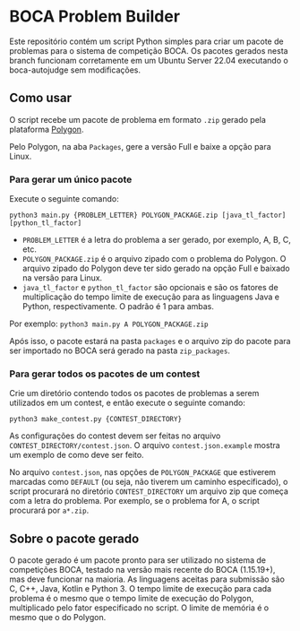 # BOCA Problem Builder

Este repositório contém um script Python simples para criar um pacote de problemas para o sistema de competição BOCA. Os pacotes gerados nesta branch funcionam corretamente em um Ubuntu Server 22.04 executando o boca-autojudge sem modificações.

## Como usar

O script recebe um pacote de problema em formato `.zip` gerado pela plataforma [Polygon](polygon.codeforces.com). 

Pelo Polygon, na aba `Packages`, gere a versão Full e baixe a opção para Linux.

### Para gerar um único pacote

Execute o seguinte comando:

```python3 main.py {PROBLEM_LETTER} POLYGON_PACKAGE.zip [java_tl_factor] [python_tl_factor]```

- `PROBLEM_LETTER` é a letra do problema a ser gerado, por exemplo, A, B, C, etc.
- `POLYGON_PACKAGE.zip` é o arquivo zipado com o problema do Polygon. O arquivo zipado do Polygon deve ter sido gerado na opção Full e baixado na versão para Linux.
- `java_tl_factor` e `python_tl_factor` são opcionais e são os fatores de multiplicação do tempo limite de execução para as linguagens Java e Python, respectivamente. O padrão é 1 para ambas.

Por exemplo:
```python3 main.py A POLYGON_PACKAGE.zip```

Após isso, o pacote estará na pasta `packages` e o arquivo zip do pacote para ser importado no BOCA será gerado na pasta `zip_packages`.

### Para gerar todos os pacotes de um contest

Crie um diretório contendo todos os pacotes de problemas a serem utilizados em um contest, e então execute o seguinte comando:

```python3 make_contest.py {CONTEST_DIRECTORY}```

As configurações do contest devem ser feitas no arquivo `CONTEST_DIRECTORY/contest.json`. O arquivo `contest.json.example` mostra um exemplo de como deve ser feito.

No arquivo `contest.json`, nas opções de `POLYGON_PACKAGE` que estiverem marcadas como `DEFAULT` (ou seja, não tiverem um caminho especificado), o script procurará no diretório `CONTEST_DIRECTORY` um arquivo zip que começa com a letra do problema. Por exemplo, se o problema for A, o script procurará por `a*.zip`.

## Sobre o pacote gerado

O pacote gerado é um pacote pronto para ser utilizado no sistema de competições BOCA, testado na versão mais recente do BOCA (1.15.19+), mas deve funcionar na maioria.
As linguagens aceitas para submissão são C, C++, Java, Kotlin e Python 3. O tempo limite de execução para cada problema é o mesmo que o tempo limite de execução do Polygon, multiplicado pelo fator especificado no script. O limite de memória é o mesmo que o do Polygon.
